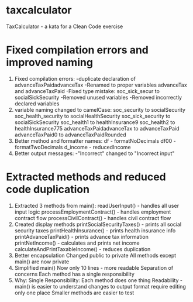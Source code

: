 # taxcalculator
TaxCalculator - a kata for a Clean Code exercise

# Fixed compilation errors and improved naming
1. Fixed compilation errors:
-duplicate declaration of advanceTaxPaidadvanceTax
-Renamed to proper variables advanceTax and advanceTaxPaid
-Fixed type mistake: soc_sick_secur  to socialSickSecurity
-Removed unused variables
-Removed incorrectly declared variables
2. variable naming changed to camelCase:
soc_security to socialSecurity
soc_health_security to socialHealthSecurity
soc_sick_security to socialSickSecurity
soc_health1 to healthInsurance9
soc_health2 to healthInsurance775
advanceTaxPaidadvanceTax to advanceTaxPaid
advanceTaxPaid0 to advanceTaxPaidRounded
3. Better method and formatter names:
df - formatNoDecimals
df00 - formatTwoDecimals
d_income - reducedIncome
4. Better output messages:
-"Incorrect" changed to "Incorrect input"


# Extracted methods and reduced code duplication
1. Extracted 3 methods from main():
readUserInput() - handles all user input logic
processEmploymentContract() - handles employment contract flow
processCivilContract() - handles civil contract flow
2. Created display methods
printSocialSecurityTaxes() - prints all social security taxes
printHealthInsurance() - prints health insurance info
printAdvanceTaxPaid() - prints advance tax information
printNetIncome() - calculates and prints net income
calculateAndPrintTaxableIncome() - reduces duplication
3. Better encapsulation
Changed public to private
All methods except main() are now private
4. Simplified main()
Now only 10 lines - more readable
Separation of concerns
Each method has a single responsibility
5. Why:
Single Responsibility: Each method does one thing
Readability - main() is easier to understand
changes to output format require editing only one place
Smaller methods are easier to test